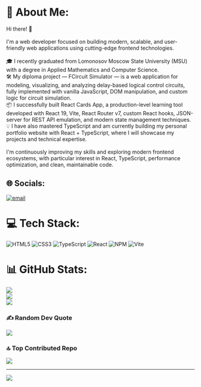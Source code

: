 # 💫 About Me:
Hi there! 👋<br><br>I'm a web developer focused on building modern, scalable, and user-friendly web applications using cutting-edge frontend technologies.<br><br>🎓 I recently graduated from Lomonosov Moscow State University (MSU) with a degree in Applied Mathematics and Computer Science.<br>🛠 My diploma project — FCircuit Simulator — is a web application for modeling, visualizing, and analyzing delay-based logical control circuits, fully implemented with vanilla JavaScript, DOM manipulation, and custom logic for circuit simulation.<br>📦 I successfully built React Cards App, a production-level learning tool developed with React 19, Vite, React Router v7, custom React hooks, JSON-server for REST API emulation, and modern state management techniques.<br>💡 I have also mastered TypeScript and am currently building my personal portfolio website with React + TypeScript, where I will showcase my projects and technical expertise.<br><br>I'm continuously improving my skills and exploring modern frontend ecosystems, with particular interest in React, TypeScript, performance optimization, and clean, maintainable code.


## 🌐 Socials:
[![email](https://img.shields.io/badge/Email-D14836?logo=gmail&logoColor=white)](mailto:edem.ablaev57@yandex.ru) 

# 💻 Tech Stack:
![HTML5](https://img.shields.io/badge/html5-%23E34F26.svg?style=for-the-badge&logo=html5&logoColor=white) ![CSS3](https://img.shields.io/badge/css3-%231572B6.svg?style=for-the-badge&logo=css3&logoColor=white) ![TypeScript](https://img.shields.io/badge/typescript-%23007ACC.svg?style=for-the-badge&logo=typescript&logoColor=white) ![React](https://img.shields.io/badge/react-%2320232a.svg?style=for-the-badge&logo=react&logoColor=%2361DAFB) ![NPM](https://img.shields.io/badge/NPM-%23CB3837.svg?style=for-the-badge&logo=npm&logoColor=white) ![Vite](https://img.shields.io/badge/vite-%23646CFF.svg?style=for-the-badge&logo=vite&logoColor=white)
# 📊 GitHub Stats:
![](https://github-readme-stats.vercel.app/api?username=6dem&theme=transparent&hide_border=true&include_all_commits=true&count_private=true)<br/>
![](https://nirzak-streak-stats.vercel.app/?user=6dem&theme=transparent&hide_border=true)<br/>
![](https://github-readme-stats.vercel.app/api/top-langs/?username=6dem&theme=transparent&hide_border=true&include_all_commits=true&count_private=true&layout=compact)

### ✍️ Random Dev Quote
![](https://quotes-github-readme.vercel.app/api?type=horizontal&theme=tokyonight)

### 🔝 Top Contributed Repo
![](https://github-contributor-stats.vercel.app/api?username=6dem&limit=5&theme=transparent&combine_all_yearly_contributions=true)

---
[![](https://visitcount.itsvg.in/api?id=6dem&icon=2&color=1)](https://visitcount.itsvg.in)

<!-- Proudly created with GPRM ( https://gprm.itsvg.in ) -->
